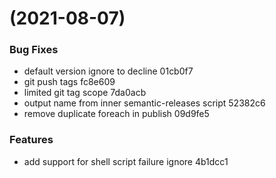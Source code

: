 #  (2021-08-07)


### Bug Fixes

* default version ignore to decline 01cb0f7
* git push tags fc8e609
* limited git tag scope 7da0acb
* output name from inner semantic-releases script 52382c6
* remove duplicate foreach in publish 09d9fe5


### Features

* add support for shell script failure ignore 4b1dcc1



